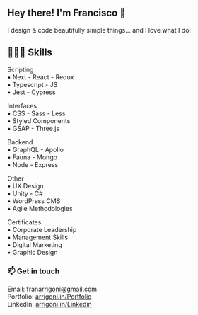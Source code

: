 ## Hey there! I'm Francisco 👋

I design & code beautifully simple things... and I love what I do!

## 👨🏼‍💻 Skills

Scripting \
• Next - React - Redux \
• Typescript - JS \
• Jest - Cypress

Interfaces \
• CSS - Sass - Less \
• Styled Components \
• GSAP - Three.js

Backend \
• GraphQL - Apollo \
• Fauna - Mongo \
• Node - Express

Other \
• UX Design \
• Unity - C# \
• WordPress CMS \
• Agile Methodologies 

Certificates \
• Corporate Leadership \
• Management Skills \
• Digital Marketing \
• Graphic Design

### 📫 Get in touch

Email: franarrigoni@gmail.com \
Portfolio: [arrigoni.in/Portfolio](https://arrigoni.in/Portfolio/) \
LinkedIn: [arrigoni.in/Linkedin](https://arrigoni.in/Linkedin/)
